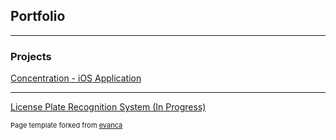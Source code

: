 ## Portfolio

---

### Projects

[Concentration - iOS Application](https://github.com/omizrahi99/Concentration-iOS-Application)


---
[License Plate Recognition System (In Progress)](https://github.com/omizrahi99/License-Plate-Recognition-System)

<p style="font-size:11px">Page template forked from <a href="https://github.com/evanca/quick-portfolio">evanca</a></p>
<!-- Remove above link if you don't want to attibute -->
